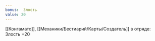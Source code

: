 ```yaml
---
bonus:  Злость 
value: 20
---
```

[[Конгамато]], [[Механики/Бестиарий/Карты/Создатель]] в отряде: Злость +20

